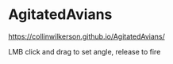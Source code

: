 # AgitatedAvians
 
https://collinwilkerson.github.io/AgitatedAvians/

LMB click and drag to set angle, release to fire
